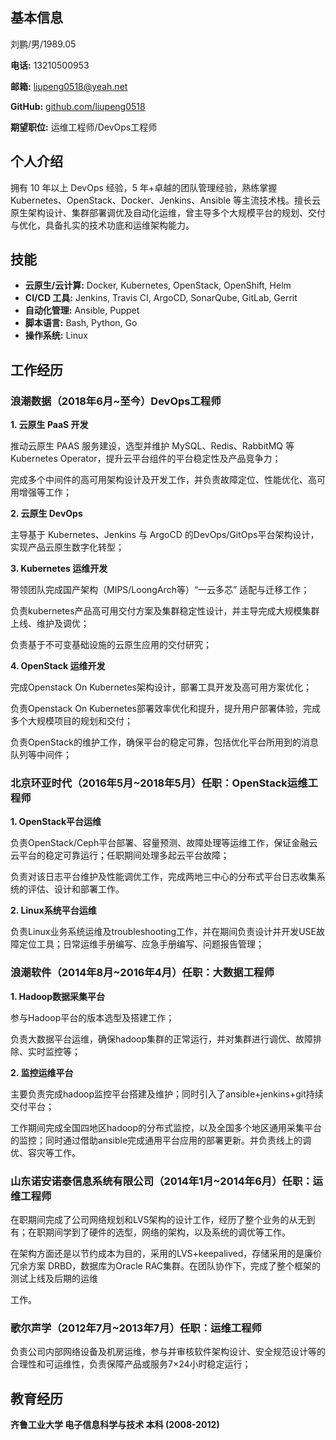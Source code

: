 ## 基本信息

刘鹏/男/1989.05

**电话:** 13210500953

**邮箱:** liupeng0518@yeah.net

**GitHub:** [github.com/liupeng0518](https://github.com/liupeng0518)

**期望职位:** 运维工程师/DevOps工程师


## 个人介绍
拥有 10 年以上 DevOps 经验，5 年+卓越的团队管理经验，熟练掌握 Kubernetes、OpenStack、Docker、Jenkins、Ansible 等主流技术栈。擅长云原生架构设计、集群部署调优及自动化运维，曾主导多个大规模平台的规划、交付与优化，具备扎实的技术功底和运维架构能力。



## 技能

- **云原生/云计算:** Docker, Kubernetes, OpenStack, OpenShift, Helm
- **CI/CD 工具:** Jenkins, Travis CI, ArgoCD, SonarQube, GitLab, Gerrit
- **自动化管理:** Ansible, Puppet
- **脚本语言:** Bash, Python, Go
- **操作系统:** Linux

## 工作经历

### 浪潮数据（2018年6月~至今）DevOps工程师


 **1. 云原生 PaaS 开发**

推动云原生 PAAS 服务建设，选型并维护 MySQL、Redis、RabbitMQ 等 Kubernetes Operator，提升云平台组件的平台稳定性及产品竞争力；

完成多个中间件的高可用架构设计及开发工作，并负责故障定位、性能优化、高可用增强等工作；



 **2. 云原生 DevOps**

主导基于 Kubernetes、Jenkins 与 ArgoCD 的DevOps/GitOps平台架构设计，实现产品云原生数字化转型；


**3. Kubernetes 运维开发**

带领团队完成国产架构（MIPS/LoongArch等）“一云多芯” 适配与迁移工作；

负责kubernetes产品高可用交付方案及集群稳定性设计，并主导完成大规模集群上线、维护及调优；

负责基于不可变基础设施的云原生应用的交付研究；

**4. OpenStack 运维开发**

完成Openstack On Kubernetes架构设计，部署工具开发及高可用方案优化；
 
负责Openstack On Kubernetes部署效率优化和提升，提升用户部署体验，完成多个大规模项目的规划和交付；

负责OpenStack的维护工作，确保平台的稳定可靠，包括优化平台所用到的消息队列等中间件；


### 北京环亚时代（2016年5月~2018年5月）任职：OpenStack运维工程师

**1. OpenStack平台运维**

负责OpenStack/Ceph平台部署、容量预测、故障处理等运维工作，保证金融云云平台的稳定可靠运行；任职期间处理多起云平台故障；

负责对该日志平台维护及性能调优工作，完成两地三中心的分布式平台日志收集系统的评估、设计和部署工作。

**2. Linux系统平台运维**

负责Linux业务系统运维及troubleshooting工作，并在期间负责设计并开发USE故障定位工具；日常运维手册编写、应急手册编写、问题报告管理；



### 浪潮软件（2014年8月~2016年4月）任职：大数据工程师

**1. Hadoop数据采集平台**

参与Hadoop平台的版本选型及搭建工作；

负责⼤数据平台运维，确保hadoop集群的正常运行，并对集群进行调优、故障排除、实时监控等；

**2. 监控运维平台**

主要负责完成hadoop监控平台搭建及维护；同时引入了ansible+jenkins+git持续交付平台；

工作期间完成全国四地区hadoop的分布式监控，以及全国多个地区通用采集平台的监控；同时通过借助ansible完成通用平台应用的部署更新。并负责线上的调优、容灾等工作。

### 山东诺安诺泰信息系统有限公司（2014年1月~2014年6月）任职：运维工程师

在职期间完成了公司⽹络规划和LVS架构的设计⼯作，经历了整个业务的从⽆到有；在职期间学到了硬件的选型，⽹络的架构，以及系统的调优等⼯作。

在架构⽅⾯还是以节约成本为⽬的，采⽤的LVS+keepalived，存储采⽤的是廉价冗余⽅案 DRBD，数据库为Oracle RAC集群。在团队协作下，完成了整个框架的测试上线及后期的运维

⼯作。

### 歌尔声学（2012年7月~2013年7月）任职：运维工程师

负责公司内部网络设备及机房运维，参与并审核软件架构设计、安全规范设计等的合理性和可运维性，负责保障产品或服务7×24小时稳定运行；

## 教育经历

**齐鲁工业大学 电子信息科学与技术 本科 (2008-2012)**

 


